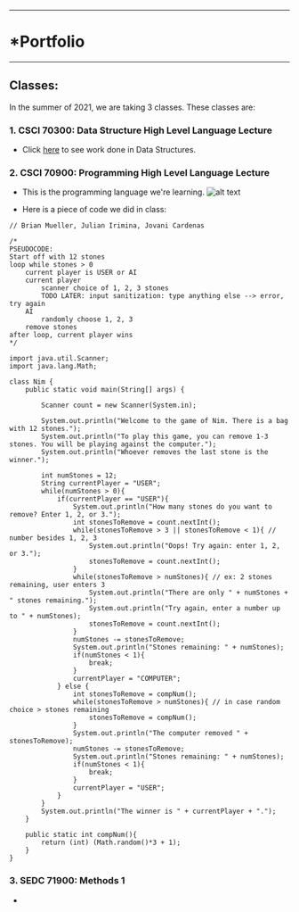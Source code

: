 ***
# *Portfolio
***

## Classes:
In the summer of 2021, we are taking 3 classes. These classes are: 

### 1. CSCI 70300: Data Structure High Level Language Lecture 

- Click [here](https://github.com/JCardenas62/nycscertweb1/blob/main/Data_Structures) to see work done in Data Structures.


### 2. CSCI 70900: Programming High Level Language Lecture

- This is the programming language we're learning.
![alt text](https://cdn.worldvectorlogo.com/logos/java.svg)

- Here is a piece of code we did in class:
```
// Brian Mueller, Julian Irimina, Jovani Cardenas

/*
PSEUDOCODE:
Start off with 12 stones
loop while stones > 0
    current player is USER or AI
    current player
        scanner choice of 1, 2, 3 stones
        TODO LATER: input sanitization: type anything else --> error, try again
    AI
        randomly choose 1, 2, 3
    remove stones
after loop, current player wins
*/

import java.util.Scanner;
import java.lang.Math;

class Nim {
    public static void main(String[] args) {

        Scanner count = new Scanner(System.in);

        System.out.println("Welcome to the game of Nim. There is a bag with 12 stones.");
        System.out.println("To play this game, you can remove 1-3 stones. You will be playing against the computer.");
        System.out.println("Whoever removes the last stone is the winner.");

        int numStones = 12;
        String currentPlayer = "USER";
        while(numStones > 0){
            if(currentPlayer == "USER"){
                System.out.println("How many stones do you want to remove? Enter 1, 2, or 3.");
                int stonesToRemove = count.nextInt();
                while(stonesToRemove > 3 || stonesToRemove < 1){ // number besides 1, 2, 3
                    System.out.println("Oops! Try again: enter 1, 2, or 3.");
                    stonesToRemove = count.nextInt();
                }
                while(stonesToRemove > numStones){ // ex: 2 stones remaining, user enters 3
                    System.out.println("There are only " + numStones + " stones remaining.");
                    System.out.println("Try again, enter a number up to " + numStones);
                    stonesToRemove = count.nextInt();
                }
                numStones -= stonesToRemove;
                System.out.println("Stones remaining: " + numStones);
                if(numStones < 1){
                    break;
                }
                currentPlayer = "COMPUTER";
            } else {
                int stonesToRemove = compNum();
                while(stonesToRemove > numStones){ // in case random choice > stones remaining
                    stonesToRemove = compNum();
                }
                System.out.println("The computer removed " + stonesToRemove);
                numStones -= stonesToRemove;
                System.out.println("Stones remaining: " + numStones);
                if(numStones < 1){
                    break;
                }
                currentPlayer = "USER";
            }
        }
        System.out.println("The winner is " + currentPlayer + ".");
    }

    public static int compNum(){
        return (int) (Math.random()*3 + 1);
    }
}
```

### 3. SEDC 71900: Methods 1
- 
